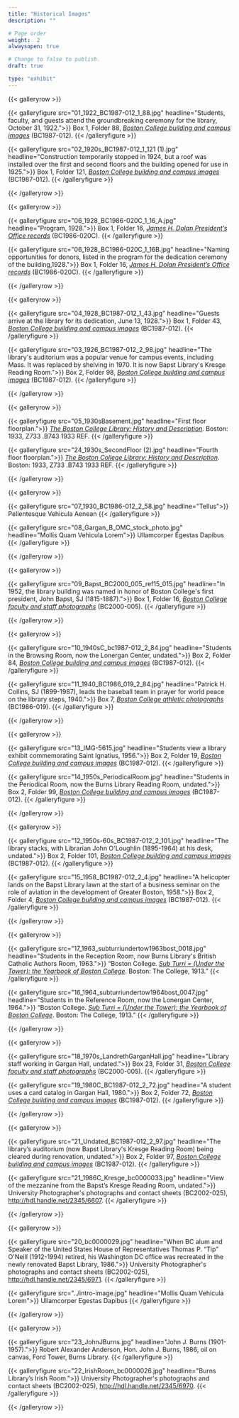 ```yaml
---
title: "Historical Images"
description: ""

# Page order
weight:  2
alwaysopen: true

# Change to false to publish.
draft: true

type: "exhibit"
---
```


{{< galleryrow >}}

{{< galleryfigure src="01_1922_BC1987-012_1_88.jpg"
           headline="Students, faculty, and guests attend the groundbreaking ceremony for the library, October 31, 1922.">}} Box 1, Folder 88, *[Boston College building and campus images](https://bc-primo.hosted.exlibrisgroup.com/permalink/f/l6ucgu/ALMA-BC21428864290001021)* (BC1987-012).
{{< /galleryfigure >}}

{{< galleryfigure src="02_1920s_BC1987-012_1_121 (1).jpg"
           headline="Construction temporarily stopped in 1924, but a roof was installed over the first and second floors and the building opened for use in 1925.">}} Box 1, Folder 121, *[Boston College building and campus images](https://bc-primo.hosted.exlibrisgroup.com/permalink/f/l6ucgu/ALMA-BC21428864290001021)* (BC1987-012).
{{< /galleryfigure >}}

{{< /galleryrow >}}

{{< galleryrow >}}

{{< galleryfigure src="06_1928_BC1986-020C_1_16_A.jpg"
           headline="Program, 1928.">}} Box 1, Folder 16, *[James H. Dolan President’s Office records](https://bc-primo.hosted.exlibrisgroup.com/permalink/f/l6ucgu/ALMA-BC21331160510001021)* (BC1986-020C).
{{< /galleryfigure >}}

{{< galleryfigure src="06_1928_BC1986-020C_1_16B.jpg"
           headline="Naming opportunities for donors, listed in the program for the dedication ceremony of the building,1928.">}} Box 1, Folder 16, *[James H. Dolan President’s Office records](https://bc-primo.hosted.exlibrisgroup.com/permalink/f/l6ucgu/ALMA-BC21331160510001021)* (BC1986-020C).
{{< /galleryfigure >}}

{{< /galleryrow >}}

{{< galleryrow >}}

{{< galleryfigure src="04_1928_BC1987-012_1_43.jpg"
           headline="Guests arrive at the library for its dedication, June 13, 1928.">}} Box 1, Folder 43, *[Boston College building and campus images](https://bc-primo.hosted.exlibrisgroup.com/permalink/f/l6ucgu/ALMA-BC21428864290001021)* (BC1987-012).
{{< /galleryfigure >}}

{{< galleryfigure src="03_1926_BC1987-012_2_98.jpg"
           headline="The library's auditorium was a popular venue for campus events, including Mass. It was replaced by shelving in 1970. It is now Bapst Library's Kresge Reading Room.">}} Box 2, Folder 98, *[Boston College building and campus images](https://bc-primo.hosted.exlibrisgroup.com/permalink/f/l6ucgu/ALMA-BC21428864290001021)* (BC1987-012).
{{< /galleryfigure >}}

{{< /galleryrow >}}

{{< galleryrow >}}

{{< galleryfigure src="05_1930sBasement.jpg"
           headline="First floor floorplan.">}} *[The Boston College Library: History and Description](https://bc-primo.hosted.exlibrisgroup.com/permalink/f/l6ucgu/ALMA-BC21341858200001021)*. Boston: 1933, Z733 .B743 1933 REF.
{{< /galleryfigure >}}

{{< galleryfigure src="24_1930s_SecondFloor (2).jpg"
           headline="Fourth floor floorplan.">}} *[The Boston College Library: History and Description](https://bc-primo.hosted.exlibrisgroup.com/permalink/f/l6ucgu/ALMA-BC21341858200001021)*. Boston: 1933, Z733 .B743 1933 REF.
{{< /galleryfigure >}}

{{< /galleryrow >}}

{{< galleryrow >}}

{{< galleryfigure src="07_1930_BC1986-012_2_58.jpg"
           headline="Tellus">}} Pellentesque Vehicula Aenean
{{< /galleryfigure >}}

{{< galleryfigure src="08_Gargan_B_OMC_stock_photo.jpg"
           headline="Mollis Quam Vehicula Lorem">}} Ullamcorper Egestas Dapibus
{{< /galleryfigure >}}

{{< /galleryrow >}}

{{< galleryrow >}}

{{< galleryfigure src="09_Bapst_BC2000_005_ref15_015.jpg"
           headline="In 1952, the library building was named in honor of Boston College's first president, John Bapst, SJ (1815-1887).">}} Box 1, Folder 16, *[Boston College faculty and staff photographs](https://bc-primo.hosted.exlibrisgroup.com/permalink/f/l6ucgu/ALMA-BC21427406550001021)* (BC2000-005).
{{< /galleryfigure >}}

{{< /galleryrow >}}

{{< galleryrow >}}

{{< galleryfigure src="10_1940sC_bc1987-012_2_84.jpg"
           headline="Students in the Browsing Room, now the Lonergan Center, undated.">}} Box 2, Folder 84, *[Boston College building and campus images](https://bc-primo.hosted.exlibrisgroup.com/permalink/f/l6ucgu/ALMA-BC21428864290001021)* (BC1987-012).
{{< /galleryfigure >}}

{{< galleryfigure src="11_1940_BC1986_019_2_84.jpg"
           headline="Patrick H. Collins, SJ (1899-1987), leads the baseball team in prayer for world peace on the library steps, 1940.">}} Box 7, *[Boston College athletic photographs](https://bc-primo.hosted.exlibrisgroup.com/permalink/f/l6ucgu/ALMA-BC21424921630001021)* (BC1986-019).
{{< /galleryfigure >}}

{{< /galleryrow >}}

{{< galleryrow >}}

{{< galleryfigure src="13_IMG-5615.jpg"
           headline="Students view a library exhibit commemorating Saint Ignatius, 1956.">}} Box 2, Folder 19, *[Boston College building and campus images](https://bc-primo.hosted.exlibrisgroup.com/permalink/f/l6ucgu/ALMA-BC21428864290001021)* (BC1987-012).
{{< /galleryfigure >}}

{{< galleryfigure src="14_1950s_PeriodicalRoom.jpg"
           headline="Students in the Periodical Room, now the Burns Library Reading Room, undated.">}} Box 2, Folder 99, *[Boston College building and campus images](https://bc-primo.hosted.exlibrisgroup.com/permalink/f/l6ucgu/ALMA-BC21428864290001021)* (BC1987-012).
{{< /galleryfigure >}}

{{< /galleryrow >}}

{{< galleryrow >}}

{{< galleryfigure src="12_1950s-60s_BC1987-012_2_101.jpg"
           headline="The library stacks, with Librarian John O'Loughlin (1895-1964) at his desk, undated.">}} Box 2, Folder 101, *[Boston College building and campus images](https://bc-primo.hosted.exlibrisgroup.com/permalink/f/l6ucgu/ALMA-BC21428864290001021)* (BC1987-012).
{{< /galleryfigure >}}

{{< galleryfigure src="15_1958_BC1987-012_2_4.jpg"
           headline="A helicopter lands on the Bapst Library lawn at the start of a business seminar on the role of aviation in the development of Greater Boston, 1958.">}} Box 2, Folder 4, *[Boston College building and campus images](https://bc-primo.hosted.exlibrisgroup.com/permalink/f/l6ucgu/ALMA-BC21428864290001021)* (BC1987-012).
{{< /galleryfigure >}}

{{< /galleryrow >}}

{{< galleryrow >}}

{{< galleryfigure src="17_1963_subturriundertow1963bost_0018.jpg"
           headline="Students in the Reception Room, now Burns Library's British Catholic Authors Room, 1963.">}} “Boston College. *[Sub Turri = (Under the Tower): the Yearbook of Boston College](https://bc-primo.hosted.exlibrisgroup.com/permalink/f/l6ucgu/ALMA-BC21387089960001021)*. Boston: The College, 1913.”
{{< /galleryfigure >}}

{{< galleryfigure src="16_1964_subturriundertow1964bost_0047.jpg"
           headline="Students in the Reference Room, now the Lonergan Center, 1964.">}} “Boston College. *[Sub Turri = (Under the Tower): the Yearbook of Boston College](https://bc-primo.hosted.exlibrisgroup.com/permalink/f/l6ucgu/ALMA-BC21387089960001021)*. Boston: The College, 1913.”
{{< /galleryfigure >}}

{{< /galleryrow >}}

{{< galleryrow >}}

{{< galleryfigure src="18_1970s_LandrethGarganHall.jpg"
           headline="Library staff working  in Gargan Hall, undated.">}} Box 23, Folder 31, *[Boston College faculty and staff photographs](https://bc-primo.hosted.exlibrisgroup.com/permalink/f/l6ucgu/ALMA-BC21427406550001021)* (BC2000-005).
{{< /galleryfigure >}}

{{< galleryfigure src="19_1980C_BC1987-012_2_72.jpg"
           headline="A student uses a card catalog in Gargan Hall, 1980.">}} Box 2, Folder 72, *[Boston College building and campus images](https://bc-primo.hosted.exlibrisgroup.com/permalink/f/l6ucgu/ALMA-BC21428864290001021)* (BC1987-012).
{{< /galleryfigure >}}

{{< /galleryrow >}}

{{< galleryrow >}}

{{< galleryfigure src="21_Undated_BC1987-012_2_97.jpg"
           headline="The library’s auditorium (now Bapst Library's Kresge Reading Room) being cleared during renovation, undated.">}} Box 2, Folder 97, *[Boston College building and campus images](https://bc-primo.hosted.exlibrisgroup.com/permalink/f/l6ucgu/ALMA-BC21428864290001021)* (BC1987-012).
{{< /galleryfigure >}}

{{< galleryfigure src="21_1986C_Kresge_bc0000033.jpg"
           headline="View of the mezzanine from the Bapst’s Kresge Reading Room, undated.">}} University Photographer's photographs and contact sheets (BC2002-025), http://hdl.handle.net/2345/6607.
{{< /galleryfigure >}}

{{< /galleryrow >}}

{{< galleryrow >}}

{{< galleryfigure src="20_bc0000029.jpg"
           headline="When BC alum and Speaker of the United States House of Representatives Thomas P. “Tip” O'Neill (1912-1994) retired, his Washington DC office was recreated in the newly renovated Bapst Library, 1986.">}} University Photographer's photographs and contact sheets (BC2002-025), http://hdl.handle.net/2345/6971.
{{< /galleryfigure >}}

{{< galleryfigure src="../intro-image.jpg"
           headline="Mollis Quam Vehicula Lorem">}} Ullamcorper Egestas Dapibus
{{< /galleryfigure >}}

{{< /galleryrow >}}

{{< galleryrow >}}

{{< galleryfigure src="23_JohnJBurns.jpg"
           headline="John J. Burns (1901-1957).">}} Robert Alexander Anderson, Hon. John J. Burns, 1986, oil on canvas, Ford Tower, Burns Library.
{{< /galleryfigure >}}

{{< galleryfigure src="22_IrishRoom_bc0000026.jpg"
           headline="Burns Library’s Irish Room.">}} University Photographer's photographs and contact sheets (BC2002-025), http://hdl.handle.net/2345/6970.
{{< /galleryfigure >}}

{{< /galleryrow >}}


